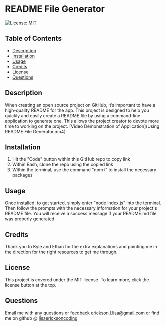 # README File Generator
[![License: MIT](https://img.shields.io/badge/License-MIT-yellow.svg)](https://opensource.org/licenses/MIT)
  
## Table of Contents
  * [Description](#description)
  * [Installation](#installation)
  * [Usage](#usage)
  * [Credits](#credits)
  * [License](#license)
  * [Questions](#questions)

## Description 
When creating an open source project on GitHub, it’s important to have a high-quality README for the app. This project is designed to help you quickly and easily create a README file by using a command-line application to generate one. This allows the project creator to devote more time to working on the project.
[Video Demonstration of Application](Using README File Generator.mp4)

## Installation
1.  Hit the "Code" button within this GitHub repo to copy link
2.  Within Bash, clone the repo using the copied link
3.  Within the terminal, use the command "npm i" to install the necessary packages

## Usage
Once installed, to get started, simply enter "node index.js" into the terminal.
Then follow the prompts with the necessary information for your project's README file. 
You will receive a success message if your README.md file was properly generated. 

## Credits
Thank you to Kyle and Ethan for the extra explanations and pointing me in the direction for the right resources to get me through. 

## License
This project is covered under the MIT license. To learn more, click the license button at the top.

## Questions 
Email me with any questions or feedback erickson.l.lisa@gmail.com or find me on github @ [lisaericksoncoding](https://github.com/lisaericksoncoding)
